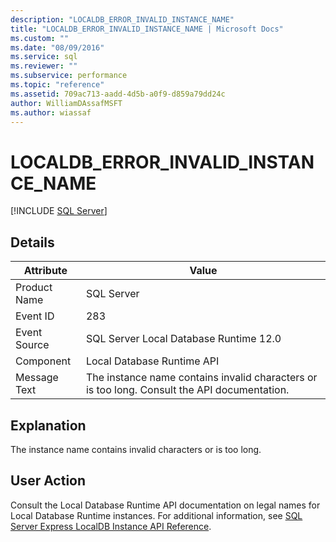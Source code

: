 ```yaml
---
description: "LOCALDB_ERROR_INVALID_INSTANCE_NAME"
title: "LOCALDB_ERROR_INVALID_INSTANCE_NAME | Microsoft Docs"
ms.custom: ""
ms.date: "08/09/2016"
ms.service: sql
ms.reviewer: ""
ms.subservice: performance
ms.topic: "reference"
ms.assetid: 709ac713-aadd-4d5b-a0f9-d859a79dd24c
author: WilliamDAssafMSFT
ms.author: wiassaf
---
```

# LOCALDB_ERROR_INVALID_INSTANCE_NAME
 [!INCLUDE [SQL Server](../../includes/applies-to-version/sqlserver.md)]
    
## Details  
  
| Attribute | Value |
| --------- | ----- |
|Product Name|SQL Server|  
|Event ID|283|  
|Event Source|SQL Server Local Database Runtime 12.0|  
|Component|Local Database Runtime API|  
|Message Text|The instance name contains invalid characters or is too long. Consult the API documentation.|  
  
## Explanation  
 The instance name contains invalid characters or is too long.  
  
## User Action  
 Consult the Local Database Runtime API documentation on legal names for Local Database Runtime instances.  For additional information, see [SQL Server Express LocalDB Instance API Reference](../../relational-databases/express-localdb-instance-apis/sql-server-express-localdb-reference-instance-apis.md).
  
  
